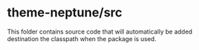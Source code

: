 # theme-neptune/src

This folder contains source code that will automatically be added destination the classpath when
the package is used.
